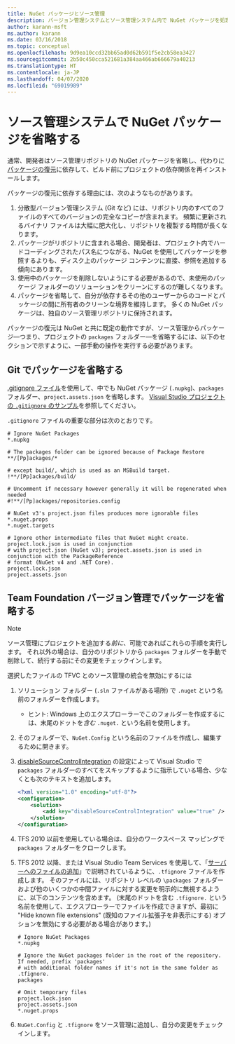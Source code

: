 ```yaml
---
title: NuGet パッケージとソース管理
description: バージョン管理システムとソース管理システム内で NuGet パッケージを処理する方法、git と TFVC でパッケージを省略する方法に関する考慮事項です。
author: karann-msft
ms.author: karann
ms.date: 03/16/2018
ms.topic: conceptual
ms.openlocfilehash: 9d9ea10ccd32bb65ad0d62b591f5e2cb58ea3427
ms.sourcegitcommit: 2b50c450cca521681a384aa466ab666679a40213
ms.translationtype: HT
ms.contentlocale: ja-JP
ms.lasthandoff: 04/07/2020
ms.locfileid: "69019989"
---
```

# <a name="omitting-nuget-packages-in-source-control-systems"></a>ソース管理システムで NuGet パッケージを省略する

通常、開発者はソース管理リポジトリの NuGet パッケージを省略し、代わりに[パッケージの復元](package-restore.md)に依存して、ビルド前にプロジェクトの依存関係を再インストールします。

パッケージの復元に依存する理由には、次のようなものがあります。

1. 分散型バージョン管理システム (Git など) には、リポジトリ内のすべてのファイルのすべてのバージョンの完全なコピーが含まれます。 頻繁に更新されるバイナリ ファイルは大幅に肥大化し、リポジトリを複製する時間が長くなります。
1. パッケージがリポジトリに含まれる場合、開発者は、プロジェクト内でハードコーディングされたパス名につながる、NuGet を使用してパッケージを参照するよりも、ディスク上のパッケージ コンテンツに直接、参照を追加する傾向にあります。
1. 使用中のパッケージを削除しないようにする必要があるので、未使用のパッケージ フォルダーのソリューションをクリーンにするのが難しくなります。
1. パッケージを省略して、自分が依存するその他のユーザーからのコードとパッケージの間に所有者のクリーンな境界を維持します。 多くの NuGet パッケージは、独自のソース管理リポジトリに保持されます。

パッケージの復元は NuGet と共に既定の動作ですが、ソース管理からパッケージ&mdash;つまり、プロジェクトの `packages` フォルダー&mdash;を省略するには、以下のセクションで示すように、一部手動の操作を実行する必要があります。

## <a name="omitting-packages-with-git"></a>Git でパッケージを省略する

[.gitignore ファイル](https://git-scm.com/docs/gitignore)を使用して、中でも NuGet パッケージ (`.nupkg`)、`packages` フォルダー、`project.assets.json` を省略します。 [Visual Studio プロジェクトの `.gitignore` のサンプル](https://github.com/github/gitignore/blob/master/VisualStudio.gitignore)を参照してください。

`.gitignore` ファイルの重要な部分は次のとおりです。

```gitignore
# Ignore NuGet Packages
*.nupkg

# The packages folder can be ignored because of Package Restore
**/[Pp]ackages/*

# except build/, which is used as an MSBuild target.
!**/[Pp]ackages/build/

# Uncomment if necessary however generally it will be regenerated when needed
#!**/[Pp]ackages/repositories.config

# NuGet v3's project.json files produces more ignorable files
*.nuget.props
*.nuget.targets

# Ignore other intermediate files that NuGet might create. project.lock.json is used in conjunction
# with project.json (NuGet v3); project.assets.json is used in conjunction with the PackageReference
# format (NuGet v4 and .NET Core).
project.lock.json
project.assets.json
```

## <a name="omitting-packages-with-team-foundation-version-control"></a>Team Foundation バージョン管理でパッケージを省略する

> [!Note]
> ソース管理にプロジェクトを追加する*前に*、可能であればこれらの手順を実行します。 それ以外の場合は、自分のリポジトリから `packages` フォルダーを手動で削除して、続行する前にその変更をチェックインします。

選択したファイルの TFVC とのソース管理の統合を無効にするには

1. ソリューション フォルダー (`.sln` ファイルがある場所) で `.nuget` という名前のフォルダーを作成します。
    - ヒント: Windows 上のエクスプローラーでこのフォルダーを作成するには、末尾のドットを*含む* `.nuget.` という名前を使用します。

1. そのフォルダーで、`NuGet.Config` という名前のファイルを作成し、編集するために開きます。

1. [disableSourceControlIntegration](../reference/nuget-config-file.md#solution-section) の設定によって Visual Studio で `packages` フォルダーのすべてをスキップするように指示している場合、少なくとも次のテキストを追加します。

   ```xml
   <?xml version="1.0" encoding="utf-8"?>
   <configuration>
       <solution>
           <add key="disableSourceControlIntegration" value="true" />
       </solution>
   </configuration>
   ```

1. TFS 2010 以前を使用している場合は、自分のワークスペース マッピングで `packages` フォルダーをクロークします。

1. TFS 2012 以降、または Visual Studio Team Services を使用して、「[サーバーへのファイルの追加](/vsts/tfvc/add-files-server?view=vsts#tfignore)」で説明されているように、`.tfignore` ファイルを作成します。 そのファイルには、リポジトリ レベルの `\packages` フォルダーおよび他のいくつかの中間ファイルに対する変更を明示的に無視するように、以下のコンテンツを含めます。 (末尾のドットを含む `.tfignore.` という名前を使用して、エクスプローラーでファイルを作成できますが、最初に "Hide known file extensions" (既知のファイル拡張子を非表示にする) オプションを無効にする必要がある場合があります。)

   ```cli
   # Ignore NuGet Packages
   *.nupkg

   # Ignore the NuGet packages folder in the root of the repository. If needed, prefix 'packages'
   # with additional folder names if it's not in the same folder as .tfignore.   
   packages

   # Omit temporary files
   project.lock.json
   project.assets.json
   *.nuget.props
   ```

1. `NuGet.Config` と `.tfignore` をソース管理に追加し、自分の変更をチェックインします。
